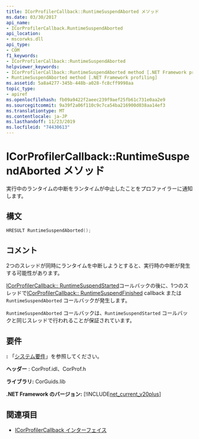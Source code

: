 ```yaml
---
title: ICorProfilerCallback::RuntimeSuspendAborted メソッド
ms.date: 03/30/2017
api_name:
- ICorProfilerCallback.RuntimeSuspendAborted
api_location:
- mscorwks.dll
api_type:
- COM
f1_keywords:
- ICorProfilerCallback::RuntimeSuspendAborted
helpviewer_keywords:
- ICorProfilerCallback::RuntimeSuspendAborted method [.NET Framework profiling]
- RuntimeSuspendAborted method [.NET Framework profiling]
ms.assetid: 5a8a4277-345b-448b-a028-fc8cff9998aa
topic_type:
- apiref
ms.openlocfilehash: fb09a9422f2aeec239f9aef25fb61c731e0aa2e9
ms.sourcegitcommit: 9a39f2a06f110c9c7ca54ba216900d038aa14ef3
ms.translationtype: MT
ms.contentlocale: ja-JP
ms.lasthandoff: 11/23/2019
ms.locfileid: "74430613"
---
```

# <a name="icorprofilercallbackruntimesuspendaborted-method"></a>ICorProfilerCallback::RuntimeSuspendAborted メソッド
実行中のランタイムの中断をランタイムが中止したことをプロファイラーに通知します。  
  
## <a name="syntax"></a>構文  
  
```cpp  
HRESULT RuntimeSuspendAborted();  
```  
  
## <a name="remarks"></a>コメント  
 2つのスレッドが同時にランタイムを中断しようとすると、実行時の中断が発生する可能性があります。  
  
 [ICorProfilerCallback:: RuntimeSuspendStarted](../../../../docs/framework/unmanaged-api/profiling/icorprofilercallback-runtimesuspendstarted-method.md)コールバックの後に、1つのスレッドで[ICorProfilerCallback:: RuntimeSuspendFinished](../../../../docs/framework/unmanaged-api/profiling/icorprofilercallback-runtimesuspendfinished-method.md) callback または `RuntimeSuspendAborted` コールバックが発生します。  
  
 `RuntimeSuspendAborted` コールバックは、`RuntimeSuspendStarted` コールバックと同じスレッドで行われることが保証されています。  
  
## <a name="requirements"></a>要件  
 **:** 「[システム要件](../../../../docs/framework/get-started/system-requirements.md)」を参照してください。  
  
 **ヘッダー** : CorProf.idl、CorProf.h  
  
 **ライブラリ:** CorGuids.lib  
  
 **.NET Framework のバージョン:** [!INCLUDE[net_current_v20plus](../../../../includes/net-current-v20plus-md.md)]  
  
## <a name="see-also"></a>関連項目

- [ICorProfilerCallback インターフェイス](../../../../docs/framework/unmanaged-api/profiling/icorprofilercallback-interface.md)
